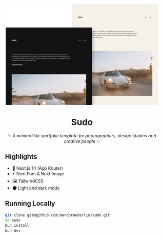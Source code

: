 <p align="center">
  <img src=".github/preview.png" width="500px" align="center" alt="Preview of the template" />
</p>

<h1 align="center">Sudo</h1>
<p align="center">
  ✨ <span style="font-style: italic;">A minimalistic portfolio template for photographers, design studios and creative people</span> ✨
  <br/>
</p>
<h2>Highlights</h2>
<ul>
  <li>🚀 Next.js 14 (App Router)</li>
  <li>⚡️ Next Font & Next Image</li>
  <li>🖼️ TailwindCSS</li>
  <li>🌑 Light and dark mode</li>
</ul>
<h2>Running Locally</h2>

```bash
git clone git@github.com:marcbruederlin/sudo.git
cd sudo
bun install
bun dev
```

